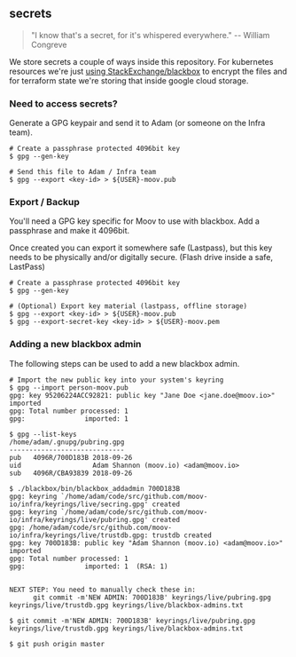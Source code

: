 ## secrets

> "I know that's a secret, for it's whispered everywhere." -- William Congreve

We store secrets a couple of ways inside this repository. For kubernetes resources we're just [using StackExchange/blackbox](https://github.com/StackExchange/blackbox) to encrypt the files and for terraform state we're storing that inside google cloud storage.

### Need to access secrets?

Generate a GPG keypair and send it to Adam (or someone on the Infra team).

```
# Create a passphrase protected 4096bit key
$ gpg --gen-key

# Send this file to Adam / Infra team
$ gpg --export <key-id> > ${USER}-moov.pub
```

### Export / Backup

You'll need a GPG key specific for Moov to use with blackbox. Add a passphrase and make it 4096bit.

Once created you can export it somewhere safe (Lastpass), but this key needs to be physically and/or digitally secure. (Flash drive inside a safe, LastPass)

```
# Create a passphrase protected 4096bit key
$ gpg --gen-key

# (Optional) Export key material (lastpass, offline storage)
$ gpg --export <key-id> > ${USER}-moov.pub
$ gpg --export-secret-key <key-id> > ${USER}-moov.pem
```

### Adding a new blackbox admin

The following steps can be used to add a new blackbox admin.

```
# Import the new public key into your system's keyring
$ gpg --import person-moov.pub
gpg: key 95206224ACC92821: public key "Jane Doe <jane.doe@moov.io>" imported
gpg: Total number processed: 1
gpg:               imported: 1

$ gpg --list-keys
/home/adam/.gnupg/pubring.gpg
-----------------------------
pub   4096R/700D183B 2018-09-26
uid                  Adam Shannon (moov.io) <adam@moov.io>
sub   4096R/CBA93839 2018-09-26

$ ./blackbox/bin/blackbox_addadmin 700D183B
gpg: keyring `/home/adam/code/src/github.com/moov-io/infra/keyrings/live/secring.gpg' created
gpg: keyring `/home/adam/code/src/github.com/moov-io/infra/keyrings/live/pubring.gpg' created
gpg: /home/adam/code/src/github.com/moov-io/infra/keyrings/live/trustdb.gpg: trustdb created
gpg: key 700D183B: public key "Adam Shannon (moov.io) <adam@moov.io>" imported
gpg: Total number processed: 1
gpg:               imported: 1  (RSA: 1)


NEXT STEP: You need to manually check these in:
      git commit -m'NEW ADMIN: 700D183B' keyrings/live/pubring.gpg keyrings/live/trustdb.gpg keyrings/live/blackbox-admins.txt

$ git commit -m'NEW ADMIN: 700D183B' keyrings/live/pubring.gpg keyrings/live/trustdb.gpg keyrings/live/blackbox-admins.txt

$ git push origin master
```
